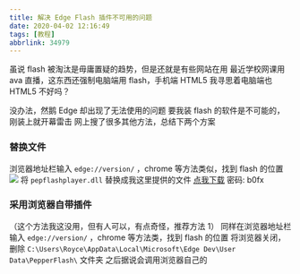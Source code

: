 ```yaml
---
title: 解决 Edge Flash 插件不可用的问题
date: 2020-04-02 12:16:49
tags: [教程]
abbrlink: 34979
---
```


虽说 flash 被淘汰是毋庸置疑的趋势，但是还就是有些网站在用
最近学校网课用 ava 直播，这东西还强制电脑端用 flash，手机端 HTML5
我寻思着电脑端也 HTML5 不好吗？
<!--more-->
没办法，然鹅 Edge 却出现了无法使用的问题
要我装 flash 的软件是不可能的，刚装上就开幕雷击
网上搜了很多其他方法，总结下两个方案

### 替换文件
浏览器地址栏输入 `edge://version/` ，chrome 等方法类似，找到 flash 的位置
![](https://cos.royce2003.top/34979/01.webp)
将 `pepflashplayer.dll` 替换成我这里提供的文件
<a class="BoxButton" href="https://www.lanzous.com/iawvd9a">点我下载</a>
密码: b0fx

### 采用浏览器自带插件
（这个方法我这没用，但有人可以，有点奇怪，推荐方法 1）
同样在浏览器地址栏输入 `edge://version/` ，chrome 等方法类，找到 flash 的位置
将浏览器关闭，删除 `C:\Users\Royce\AppData\Local\Microsoft\Edge Dev\User Data\PepperFlash\` 文件夹
之后据说会调用浏览器自己的
